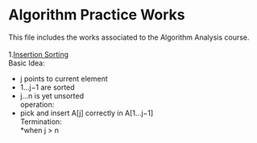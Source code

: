 # Algorithm Practice Works
This file includes the works associated to the Algorithm Analysis course.
<br><br>
1.[Insertion Sorting](https://github.com/yyywrz/algorithmPractice/blob/master/InsertionSorting/InsertSorting.java)<br>
Basic Idea:<br>
* j points to current element<br>
* 1...j−1 are sorted<br>
* j...n is yet unsorted<br>
operation:<br> 
* pick and insert A[j] correctly in A[1...j−1]<br>
Termination:<br> 
*when j > n<br><br>


